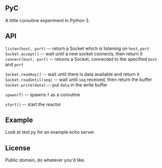 PyC
---
A little coroutine experiment in Python 3.

API
---
`listen(host, port)` -- return a Socket which is listening on `host`, `port`
`Socket.accept()` -- wait until a new socket connects, then return it
`connect(host, port)` -- returns a Socket, connected to the specified `host` and `port`

`Socket.readAny()` -- wait until there is data available and return it
`Socket.readUntil(seq)` -- wait until `seq` received, then return the buffer
`Socket.write(data)` -- put `data` in the write buffer

`spawn(f)` -- spawns `f` as a coroutine

`start()` -- start the reactor

Example
-------
Look at test.py for an example echo server.

License
-------
Public domain, do whatever you'd like.
